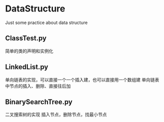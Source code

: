 # DataStructure

Just some practice about data structure

## ClassTest.py
简单的类的声明和实例化

## LinkedList.py
单向链表的实现，可以直接一个一个插入建，也可以直接用一个数组建
单向链表中节点的插入、删除、直接往后加

## BinarySearchTree.py
二叉搜索树的实现
插入节点，删除节点，找最小节点
